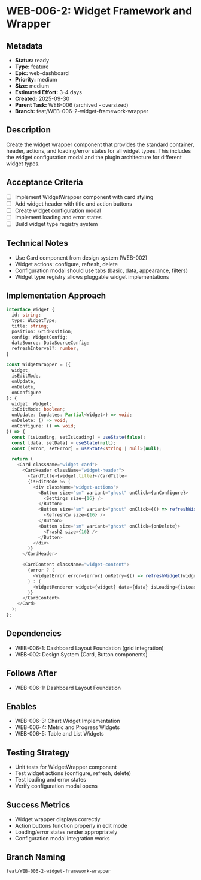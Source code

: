 # WEB-006-2: Widget Framework and Wrapper

## Metadata
- **Status:** ready
- **Type:** feature
- **Epic:** web-dashboard
- **Priority:** medium
- **Size:** medium
- **Estimated Effort:** 3-4 days
- **Created:** 2025-09-30
- **Parent Task:** WEB-006 (archived - oversized)
- **Branch:** feat/WEB-006-2-widget-framework-wrapper

## Description
Create the widget wrapper component that provides the standard container, header, actions, and loading/error states for all widget types. This includes the widget configuration modal and the plugin architecture for different widget types.

## Acceptance Criteria
- [ ] Implement WidgetWrapper component with card styling
- [ ] Add widget header with title and action buttons
- [ ] Create widget configuration modal
- [ ] Implement loading and error states
- [ ] Build widget type registry system

## Technical Notes
- Use Card component from design system (WEB-002)
- Widget actions: configure, refresh, delete
- Configuration modal should use tabs (basic, data, appearance, filters)
- Widget type registry allows pluggable widget implementations

## Implementation Approach
```typescript
interface Widget {
  id: string;
  type: WidgetType;
  title: string;
  position: GridPosition;
  config: WidgetConfig;
  dataSource: DataSourceConfig;
  refreshInterval?: number;
}

const WidgetWrapper = ({
  widget,
  isEditMode,
  onUpdate,
  onDelete,
  onConfigure
}: {
  widget: Widget;
  isEditMode: boolean;
  onUpdate: (updates: Partial<Widget>) => void;
  onDelete: () => void;
  onConfigure: () => void;
}) => {
  const [isLoading, setIsLoading] = useState(false);
  const [data, setData] = useState(null);
  const [error, setError] = useState<string | null>(null);

  return (
    <Card className="widget-card">
      <CardHeader className="widget-header">
        <CardTitle>{widget.title}</CardTitle>
        {isEditMode && (
          <div className="widget-actions">
            <Button size="sm" variant="ghost" onClick={onConfigure}>
              <Settings size={16} />
            </Button>
            <Button size="sm" variant="ghost" onClick={() => refreshWidget(widget.id)}>
              <RefreshCw size={16} />
            </Button>
            <Button size="sm" variant="ghost" onClick={onDelete}>
              <Trash2 size={16} />
            </Button>
          </div>
        )}
      </CardHeader>

      <CardContent className="widget-content">
        {error ? (
          <WidgetError error={error} onRetry={() => refreshWidget(widget.id)} />
        ) : (
          <WidgetRenderer widget={widget} data={data} isLoading={isLoading} />
        )}
      </CardContent>
    </Card>
  );
};
```

## Dependencies
- WEB-006-1: Dashboard Layout Foundation (grid integration)
- WEB-002: Design System (Card, Button components)

## Follows After
- WEB-006-1: Dashboard Layout Foundation

## Enables
- WEB-006-3: Chart Widget Implementation
- WEB-006-4: Metric and Progress Widgets
- WEB-006-5: Table and List Widgets

## Testing Strategy
- Unit tests for WidgetWrapper component
- Test widget actions (configure, refresh, delete)
- Test loading and error states
- Verify configuration modal opens

## Success Metrics
- Widget wrapper displays correctly
- Action buttons function properly in edit mode
- Loading/error states render appropriately
- Configuration modal integration works

## Branch Naming
`feat/WEB-006-2-widget-framework-wrapper`